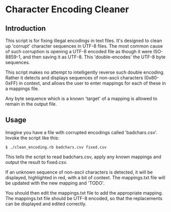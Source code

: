 # Character Encoding Cleaner

## Introduction

This script is for fixing illegal encodings in text files. It's designed to clean up 'corrupt' character sequences in UTF-8 files. The most common cause of such corruption is opening a UTF-8 encoded file as though it were ISO-8859-1, and then saving it as UTF-8. This 'double-encodes' the UTF-8 byte sequences.

This script makes no attempt to intelligently reverse such double encoding. Rather it detects and displays sequences of non-ascii characters (0x80-0xFF) in context, and allows the user to enter mappings for each of these in a mappings file.

Any byte sequence which is a known 'target' of a mapping is allowed to remain in the output file.

## Usage

Imagine you have a file with corrupted encodings called 'badchars.csv'. Invoke the script like this:

```
$ ./clean_encoding.rb badchars.csv fixed.csv
```

This tells the script to read badchars.csv, apply any known mappings and output the result to fixed.csv.

If an unknown sequence of non-ascii characters is detected, it will be displayed, highlighted in red, with a bit of context. The mappings.txt file will be updated with the new mapping and 'TODO'.

You should then edit the mappings.txt file to add the appropriate mapping. The mappings.txt file should be UTF-8 encoded, so that the replacements can be displayed and edited correctly.